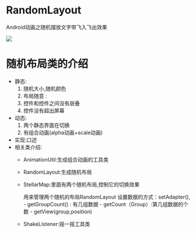 # RandomLayout
Android动画之随机摆放文字带飞入飞出效果

![](https://camo.githubusercontent.com/8374bc5b7feb5afd17c6c4962ae1ae8ca9ba2c00/687474703a2f2f61332e717069632e636e2f7073623f2f56313379796654393349326a676c2f716944526e355371636d44664f4d49576d5734766e526c354d413846572a7655525a6c775a692e38344355212f622f64427742414141414141414126626f3d62774747416741414141414346396b212672663d7669657765725f34)

# 随机布局类的介绍
* 静态:
	1. 随机大小,随机颜色
	2. 布局随意 :
	3. 控件和控件之间没有层叠
	4. 控件没有超出屏幕
* 动态:
	1. 两个静态界面在切换
	2. 有组合动画(alpha动画+scale动画)
* 实现:口述
* 相关类介绍:
	* AnimationUtil:生成组合动画的工具类
	* RandomLayout:生成随机布局
	* StellarMap:里面有两个随机布局,控制它的切换效果

	    用来管理两个随机的布局RandomLayout
    	        设置数据的方式：setAdapter(),
    			- getGroupCount() : 有几组数据
    			- getCount（Group）:第几组数据的个数
    			- getView(group,position)

	* ShakeListener:摇一摇工具类